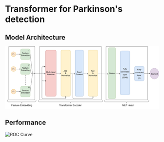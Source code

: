 # Transformer for Parkinson's detection

## Model Architecture

![Architecture](./asset/images/transformer_v2.jpg)

## Performance

![ROC Curve](./asset/images/ROC.jpg)